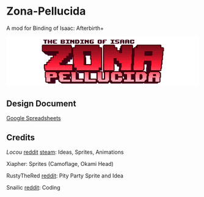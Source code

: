 # Zona-Pellucida
A mod for Binding of Isaac: Afterbirth+

![Workshop Image](https://github.com/locou/Zona-Pellucida/blob/master/docs/media/logo_transparent.png?raw=true)

## Design Document
[Google Spreadsheets](https://docs.google.com/spreadsheets/d/1feE7OujTMy-hBz5UN1Np9P5fYBBJY9ZCVechCdm5aVs/edit?usp=sharing)

## Credits

*Locou* [reddit](https://www.reddit.com/u/locou) [steam](http://steamcommunity.com/id/locou/): Ideas, Sprites, Animations

Xiapher: Sprites (Camoflage, Okami Head)

RustyTheRed [reddit](https://www.reddit.com/u/RustyTheRed): Pity Party Sprite and Idea

Snailic [reddit](https://www.reddit.com/u/Snailic): Coding

